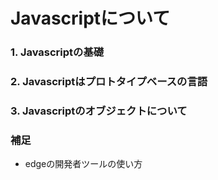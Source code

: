 # Javascriptについて

### 1. Javascriptの基礎


### 2. Javascriptはプロトタイプベースの言語


### 3. Javascriptのオブジェクトについて


### 補足
- edgeの開発者ツールの使い方




